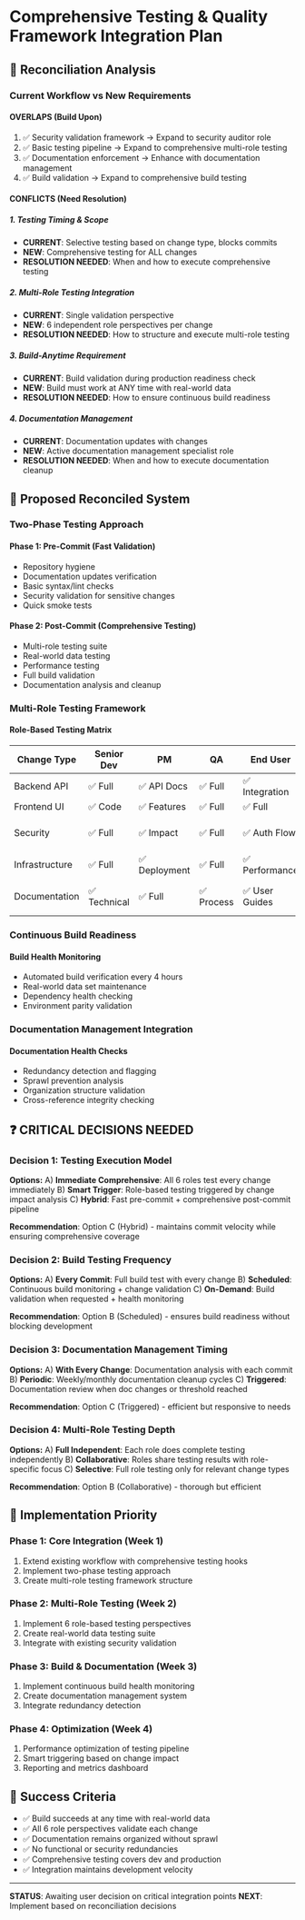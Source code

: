 # Comprehensive Testing & Quality Framework Integration Plan

## 🎯 **Reconciliation Analysis**

### **Current Workflow vs New Requirements**

#### **OVERLAPS (Build Upon)**
1. ✅ Security validation framework → Expand to security auditor role
2. ✅ Basic testing pipeline → Expand to comprehensive multi-role testing
3. ✅ Documentation enforcement → Enhance with documentation management
4. ✅ Build validation → Expand to comprehensive build testing

#### **CONFLICTS (Need Resolution)**

##### **1. Testing Timing & Scope**
- **CURRENT**: Selective testing based on change type, blocks commits
- **NEW**: Comprehensive testing for ALL changes
- **RESOLUTION NEEDED**: When and how to execute comprehensive testing

##### **2. Multi-Role Testing Integration**
- **CURRENT**: Single validation perspective
- **NEW**: 6 independent role perspectives per change
- **RESOLUTION NEEDED**: How to structure and execute multi-role testing

##### **3. Build-Anytime Requirement**
- **CURRENT**: Build validation during production readiness check
- **NEW**: Build must work at ANY time with real-world data
- **RESOLUTION NEEDED**: How to ensure continuous build readiness

##### **4. Documentation Management**
- **CURRENT**: Documentation updates with changes
- **NEW**: Active documentation management specialist role
- **RESOLUTION NEEDED**: When and how to execute documentation cleanup

## 🔧 **Proposed Reconciled System**

### **Two-Phase Testing Approach**

#### **Phase 1: Pre-Commit (Fast Validation)**
- Repository hygiene
- Documentation updates verification
- Basic syntax/lint checks
- Security validation for sensitive changes
- Quick smoke tests

#### **Phase 2: Post-Commit (Comprehensive Testing)**
- Multi-role testing suite
- Real-world data testing
- Performance testing
- Full build validation
- Documentation analysis and cleanup

### **Multi-Role Testing Framework**

#### **Role-Based Testing Matrix**

| Change Type | Senior Dev | PM | QA | End User | Security | UX/UI |
|-------------|------------|----|----|----------|----------|-------|
| Backend API | ✅ Full | ✅ API Docs | ✅ Full | ✅ Integration | ✅ Full | ➖ Skip |
| Frontend UI | ✅ Code | ✅ Features | ✅ Full | ✅ Full | ✅ Client | ✅ Full |
| Security | ✅ Full | ✅ Impact | ✅ Full | ✅ Auth Flow | ✅ Full | ✅ Security UX |
| Infrastructure | ✅ Full | ✅ Deployment | ✅ Full | ✅ Performance | ✅ Full | ➖ Skip |
| Documentation | ✅ Technical | ✅ Full | ✅ Process | ✅ User Guides | ✅ Security Docs | ✅ UI Docs |

### **Continuous Build Readiness**

#### **Build Health Monitoring**
- Automated build verification every 4 hours
- Real-world data set maintenance
- Dependency health checking
- Environment parity validation

### **Documentation Management Integration**

#### **Documentation Health Checks**
- Redundancy detection and flagging
- Sprawl prevention analysis
- Organization structure validation
- Cross-reference integrity checking

## ❓ **CRITICAL DECISIONS NEEDED**

### **Decision 1: Testing Execution Model**
**Options:**
A) **Immediate Comprehensive**: All 6 roles test every change immediately
B) **Smart Trigger**: Role-based testing triggered by change impact analysis
C) **Hybrid**: Fast pre-commit + comprehensive post-commit pipeline

**Recommendation**: Option C (Hybrid) - maintains commit velocity while ensuring comprehensive coverage

### **Decision 2: Build Testing Frequency**
**Options:**
A) **Every Commit**: Full build test with every change
B) **Scheduled**: Continuous build monitoring + change validation
C) **On-Demand**: Build validation when requested + health monitoring

**Recommendation**: Option B (Scheduled) - ensures build readiness without blocking development

### **Decision 3: Documentation Management Timing**
**Options:**
A) **With Every Change**: Documentation analysis with each commit
B) **Periodic**: Weekly/monthly documentation cleanup cycles
C) **Triggered**: Documentation review when doc changes or threshold reached

**Recommendation**: Option C (Triggered) - efficient but responsive to needs

### **Decision 4: Multi-Role Testing Depth**
**Options:**
A) **Full Independent**: Each role does complete testing independently
B) **Collaborative**: Roles share testing results with role-specific focus
C) **Selective**: Full role testing only for relevant change types

**Recommendation**: Option B (Collaborative) - thorough but efficient

## 🚀 **Implementation Priority**

### **Phase 1: Core Integration (Week 1)**
1. Extend existing workflow with comprehensive testing hooks
2. Implement two-phase testing approach
3. Create multi-role testing framework structure

### **Phase 2: Multi-Role Testing (Week 2)**
1. Implement 6 role-based testing perspectives
2. Create real-world data testing suite
3. Integrate with existing security validation

### **Phase 3: Build & Documentation (Week 3)**
1. Implement continuous build health monitoring
2. Create documentation management system
3. Integrate redundancy detection

### **Phase 4: Optimization (Week 4)**
1. Performance optimization of testing pipeline
2. Smart triggering based on change impact
3. Reporting and metrics dashboard

## 🎯 **Success Criteria**

- ✅ Build succeeds at any time with real-world data
- ✅ All 6 role perspectives validate each change
- ✅ Documentation remains organized without sprawl
- ✅ No functional or security redundancies
- ✅ Comprehensive testing covers dev and production
- ✅ Integration maintains development velocity

---

**STATUS**: Awaiting user decision on critical integration points
**NEXT**: Implement based on reconciliation decisions